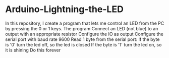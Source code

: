 # Arduino-Lightning-the-LED

In this repository, I create a program that lets me control an LED from the PC by pressing the 0 or 1 keys.
The program 
Connect an LED (not blue) to an output with an appropriate resistor
 Configure the IO as output
 Configure the serial port with baud rate 9600
 Read 1 byte from the serial port:
 If the byte is '0' turn the led off, so the led is closed
 If the byte is '1' turn the led on, so it is shining
Do this forever
